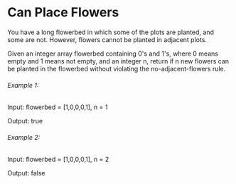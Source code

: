 # Can Place Flowers

You have a long flowerbed in which some of the plots are planted, and some are not. However, flowers cannot be planted in adjacent plots.

Given an integer array flowerbed containing 0's and 1's, where 0 means empty and 1 means not empty, and an integer n, return if n new flowers can be planted in the flowerbed without violating the no-adjacent-flowers rule.

###### Example 1:

Input: flowerbed = [1,0,0,0,1], n = 1

Output: true

###### Example 2:

Input: flowerbed = [1,0,0,0,1], n = 2

Output: false
